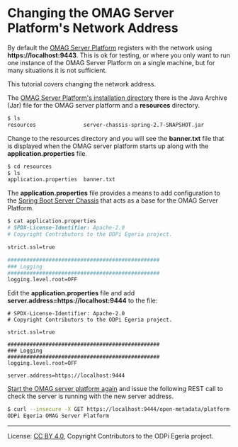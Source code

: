 <!-- SPDX-License-Identifier: CC-BY-4.0 -->
<!-- Copyright Contributors to the ODPi Egeria project. -->

# Changing the OMAG Server Platform's Network Address

By default the [OMAG Server Platform](../../../open-metadata-publication/website/omag-server) registers with the network
using **https://localhost:9443**.  This is ok for testing, or
where you only want to run one instance of the OMAG Server Platform
on a single machine, but for many situations it is not sufficient.

This tutorial covers changing the network address.

The [OMAG Server Platform's installation directory](../building-egeria-tutorial/task-installing-egeria.md)
there is the Java Archive (Jar) file for the OMAG server platform
and a **resources** directory.

```bash
$ ls
resources				server-chassis-spring-2.7-SNAPSHOT.jar
```

Change to the resources directory and you will see the **banner.txt**
file that is displayed when the OMAG server platform starts up along
with the **application.properties** file.

```bash
$ cd resources
$ ls
application.properties	banner.txt
```

The **application.properties** file provides a means to add configuration
to the [Spring Boot Server Chassis](../../../open-metadata-implementation/server-chassis)
that acts as a base for the OMAG Server Platform.

```bash
$ cat application.properties
# SPDX-License-Identifier: Apache-2.0
# Copyright Contributors to the ODPi Egeria project.

strict.ssl=true

################################################
### Logging
################################################
logging.level.root=OFF
```

Edit the **application.properties** file and add **server.address=https://localhost:9444**
to the file:

```text
# SPDX-License-Identifier: Apache-2.0
# Copyright Contributors to the ODPi Egeria project.

strict.ssl=true

################################################
### Logging
################################################
logging.level.root=OFF

server.address=https://localhost:9444
```

[Start the OMAG server platform again](task-starting-omag-server.md)
and issue the following REST call to check the server is running with the new server address.

```bash
$ curl --insecure -X GET https://localhost:9444/open-metadata/platform-services/users/test/server-platform/origin
ODPi Egeria OMAG Server Platform
```


----
License: [CC BY 4.0](https://creativecommons.org/licenses/by/4.0/),
Copyright Contributors to the ODPi Egeria project.
